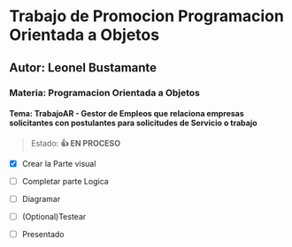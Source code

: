 # Trabajo de Promocion Programacion Orientada a Objetos
## Autor: Leonel Bustamante
### Materia: Programacion Orientada a Objetos
#### Tema: TrabajoAR - Gestor de Empleos que relaciona empresas solicitantes con postulantes para solicitudes de Servicio o trabajo

>Estado: **:+1: EN PROCESO**
- [x] Crear la Parte visual
- [ ] Completar parte Logica
- [ ] Diagramar
- [ ] \(Optional)Testear
- [ ] Presentado


